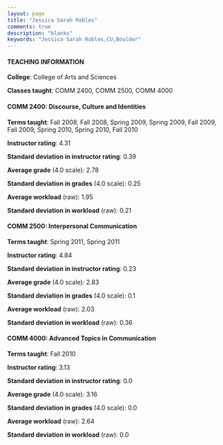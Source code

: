```yaml
---
layout: page
title: "Jessica Sarah Robles" 
comments: true
description: "blanks"
keywords: "Jessica Sarah Robles,CU,Boulder"
---
```

<head>
<script src="https://ajax.googleapis.com/ajax/libs/jquery/2.1.3/jquery.min.js"></script>
<script src="https://dl.dropboxusercontent.com/s/pc42nxpaw1ea4o9/highcharts.js?dl=0"></script>
<!-- <script src="../assets/js/highcharts.js"></script> -->
<style type="text/css">@font-face {
	font-family: "Bebas Neue";
	src: url(https://www.filehosting.org/file/details/544349/BebasNeue Regular.otf) format("opentype");
	}
	h1.Bebas { 
		font-family: "Bebas Neue", Verdana, Tahoma;
	}
</style>
</head>
	   
#### TEACHING INFORMATION

**College**: College of Arts and Sciences

**Classes taught**: COMM 2400, COMM 2500, COMM 4000

#### COMM 2400: Discourse, Culture and Identities

**Terms taught**: Fall 2008, Fall 2008, Spring 2009, Spring 2009, Fall 2009, Fall 2009, Spring 2010, Spring 2010, Fall 2010

**Instructor rating**: 4.31

**Standard deviation in instructor rating**: 0.39

**Average grade** (4.0 scale): 2.78

**Standard deviation in grades** (4.0 scale): 0.25

**Average workload** (raw): 1.95

**Standard deviation in workload** (raw): 0.21

#### COMM 2500: Interpersonal Communication

**Terms taught**: Spring 2011, Spring 2011

**Instructor rating**: 4.84

**Standard deviation in instructor rating**: 0.23

**Average grade** (4.0 scale): 2.83

**Standard deviation in grades** (4.0 scale): 0.1

**Average workload** (raw): 2.03

**Standard deviation in workload** (raw): 0.36

#### COMM 4000: Advanced Topics in Communication

**Terms taught**: Fall 2010

**Instructor rating**: 3.13

**Standard deviation in instructor rating**: 0.0

**Average grade** (4.0 scale): 3.16

**Standard deviation in grades** (4.0 scale): 0.0

**Average workload** (raw): 2.64

**Standard deviation in workload** (raw): 0.0

